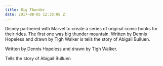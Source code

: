 ```yaml
---
title: Big Thunder
date: 2017-08-05 12:30:00 Z
---
```


Disney partnered with Marvel to create a series of original comic books for their rides. The first one was big thunder mountain. Written by Dennis Hopeless and drawn by Tigh Walker is tells the story of Abigail Bulluen.

Written by Dennis Hopeless and drawn by Tigh Walker.

Tells the story of Abigail Bulluen 